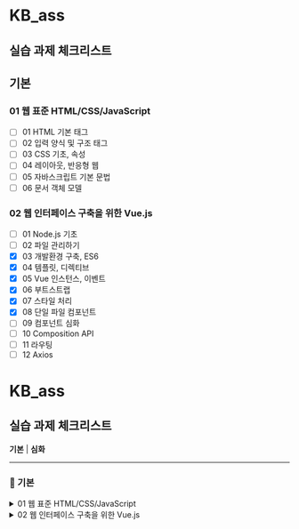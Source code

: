 # KB_ass

## 실습 과제 체크리스트

## 기본
### 01 웹 표준 HTML/CSS/JavaScript
- [ ] 01 HTML 기본 태그
- [ ] 02 입력 양식 및 구조 태그
- [ ] 03 CSS 기초, 속성
- [ ] 04 레이아웃, 반응형 웹
- [ ] 05 자바스크립트 기본 문법
- [ ] 06 문서 객체 모델

### 02 웹 인터페이스 구축을 위한 Vue.js
- [ ] 01 Node.js 기초
- [ ] 02 파일 관리하기
- [x] 03 개발환경 구축, ES6
- [x] 04 템플릿, 디렉티브
- [x] 05 Vue 인스턴스, 이벤트
- [x] 06 부트스트랩
- [x] 07 스타일 처리
- [x] 08 단일 파일 컴포넌트
- [ ] 09 컴포넌트 심화
- [ ] 10 Composition API
- [ ] 11 라우팅
- [ ] 12 Axios

# KB_ass

## 실습 과제 체크리스트  
**기본** | **심화**

---

### 📘 기본

<details>
<summary>01 웹 표준 HTML/CSS/JavaScript</summary>

- [ ] 01 HTML 기본 태그  
- [ ] 02 입력 양식 및 구조 태그  
- [ ] 03 CSS 기초, 속성  
- [ ] 04 레이아웃, 반응형 웹  
- [ ] 05 자바스크립트 기본 문법  
- [ ] 06 문서 객체 모델  

</details>

<details>
<summary>02 웹 인터페이스 구축을 위한 Vue.js</summary>

- [ ] 01 Node.js 기초  
- [ ] 02 파일 관리하기  
- [x] 03 개발환경 구축, ES6  
- [x] 04 템플릿, 디렉티브  
- [x] 05 Vue 인스턴스, 이벤트  
- [x] 06 부트스트랩  
- [x] 07 스타일 처리  
- [x] 08 단일 파일 컴포넌트  



